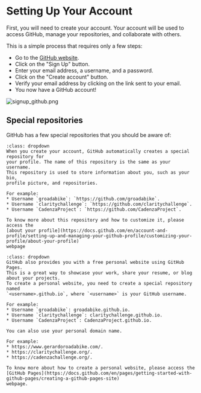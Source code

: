 # Setting Up Your Account

First, you will need to create your account.
Your account will be used to access GitHub, manage your repositories, and
collaborate with others.

This is a simple process that requires only a few steps:

* Go to the [GitHub website](https://github.com).
* Click on the "Sign Up" button.
* Enter your email address, a username, and a password.
* Click on the "Create account" button.
* Verify your email address by clicking on the link sent to your email.
* You now have a GitHub account!

![signup_github.png](../figures/signup_github.png)

## Special repositories

GitHub has a few special repositories that you should be aware of:

```{admonition} Profile repository
:class: dropdown
When you create your account, GitHub automatically creates a special repository for 
your profile. The name of this repository is the same as your username. 
This repository is used to store information about you, such as your bio, 
profile picture, and repositories.

For example:
* Username `groadabike`: `https://github.com/groadabike`. 
* Username `claritychallenge`: `https://github.com/claritychallenge`.
* Username `CadenzaProject`: `https://github.com/CadenzaProject`.

To know more about this repository and how to customize it, please access the 
[about your profile](https://docs.github.com/en/account-and-profile/setting-up-and-managing-your-github-profile/customizing-your-profile/about-your-profile)
webpage

```

```{admonition} Personal Website repository
:class: dropdown
GitHub also provides you with a free personal website using GitHub Pages.
This is a great way to showcase your work, share your resume, or blog about your projects.
To create a personal website, you need to create a special repository named 
`<username>.github.io`, where `<username>` is your GitHub username.

For example:
* Username `groadabike`: groadabike.github.io.
* Username `claritychallenge`: claritychallenge.github.io.
* Username `CadenzaProject`: CadenzaProject.github.io.

You can also use your personal domain name.

For example:
* https://www.gerardoroadabike.com/. 
* https://claritychallenge.org/.
* https://cadenzachallenge.org/.

To know more about how to create a personal website, please access the
[GitHub Pages](https://docs.github.com/en/pages/getting-started-with-github-pages/creating-a-github-pages-site)
webpage.

```
